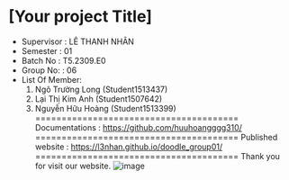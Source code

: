 [Your project Title]
=======================================
+ Supervisor		: LÊ THANH NHÂN
+ Semester		: 01
+ Batch No		: T5.2309.E0	
+ Group No:		: 06
+ List Of Member:
	1. Ngô Trường Long  	(Student1513437)
	2. Lại Thị Kim Anh	(Student1507642)
	3. Nguyễn Hữu Hoàng 	(Student1513399)	
=======================================
Documentations : https://github.com/huuhoangggg310/
=======================================
Published website : https://l3nhan.github.io/doodle_group01/
=======================================
Thank you for visit our website.
![image](https://github.com/huuhoangggg310/Fotolab_Group06/assets/154238928/a4c6c405-7763-4844-9033-b17b696ea533)
